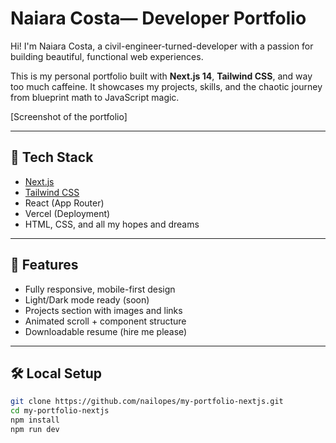 # Naiara Costa— Developer Portfolio

Hi! I'm Naiara Costa, a civil-engineer-turned-developer with a passion for building beautiful, functional web experiences.

This is my personal portfolio built with **Next.js 14**, **Tailwind CSS**, and way too much caffeine. It showcases my projects, skills, and the chaotic journey from blueprint math to JavaScript magic.

[Screenshot of the portfolio]

---

## 🚀 Tech Stack

- [Next.js](https://nextjs.org/)
- [Tailwind CSS](https://tailwindcss.com/)
- React (App Router)
- Vercel (Deployment)
- HTML, CSS, and all my hopes and dreams

---

## 🔧 Features

- Fully responsive, mobile-first design
- Light/Dark mode ready (soon)
- Projects section with images and links
- Animated scroll + component structure
- Downloadable resume (hire me please)

---

## 🛠 Local Setup

```bash
git clone https://github.com/nailopes/my-portfolio-nextjs.git
cd my-portfolio-nextjs
npm install
npm run dev
